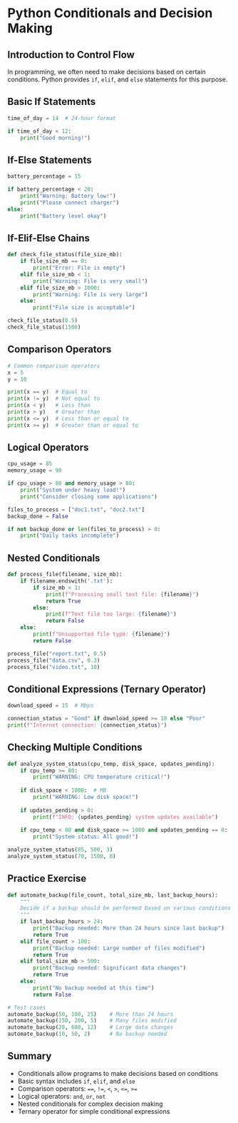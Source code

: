 # Python Conditionals and Decision Making

## Introduction to Control Flow

In programming, we often need to make decisions based on certain conditions. Python provides `if`, `elif`, and `else` statements for this purpose.

## Basic If Statements

```python
time_of_day = 14  # 24-hour format

if time_of_day < 12:
    print("Good morning!")
```

## If-Else Statements

```python
battery_percentage = 15

if battery_percentage < 20:
    print("Warning: Battery low!")
    print("Please connect charger")
else:
    print("Battery level okay")
```

## If-Elif-Else Chains

```python
def check_file_status(file_size_mb):
    if file_size_mb == 0:
        print("Error: File is empty")
    elif file_size_mb < 1:
        print("Warning: File is very small")
    elif file_size_mb > 1000:
        print("Warning: File is very large")
    else:
        print("File size is acceptable")

check_file_status(0.5)
check_file_status(1500)
```

## Comparison Operators

```python
# Common comparison operators
x = 5
y = 10

print(x == y)  # Equal to
print(x != y)  # Not equal to
print(x < y)   # Less than
print(x > y)   # Greater than
print(x <= y)  # Less than or equal to
print(x >= y)  # Greater than or equal to
```

## Logical Operators

```python
cpu_usage = 85
memory_usage = 90

if cpu_usage > 80 and memory_usage > 80:
    print("System under heavy load!")
    print("Consider closing some applications")

files_to_process = ["doc1.txt", "doc2.txt"]
backup_done = False

if not backup_done or len(files_to_process) > 0:
    print("Daily tasks incomplete")
```

## Nested Conditionals

```python
def process_file(filename, size_mb):
    if filename.endswith('.txt'):
        if size_mb < 1:
            print(f"Processing small text file: {filename}")
            return True
        else:
            print(f"Text file too large: {filename}")
            return False
    else:
        print(f"Unsupported file type: {filename}")
        return False

process_file("report.txt", 0.5)
process_file("data.csv", 0.3)
process_file("video.txt", 10)
```

## Conditional Expressions (Ternary Operator)

```python
download_speed = 15  # Mbps

connection_status = "Good" if download_speed >= 10 else "Poor"
print(f"Internet connection: {connection_status}")
```

## Checking Multiple Conditions

```python
def analyze_system_status(cpu_temp, disk_space, updates_pending):
    if cpu_temp >= 80:
        print("WARNING: CPU temperature critical!")
    
    if disk_space < 1000:  # MB
        print("WARNING: Low disk space!")
    
    if updates_pending > 0:
        print(f"INFO: {updates_pending} system updates available")
    
    if cpu_temp < 80 and disk_space >= 1000 and updates_pending == 0:
        print("System status: All good!")

analyze_system_status(85, 500, 3)
analyze_system_status(70, 1500, 0)
```

## Practice Exercise

```python
def automate_backup(file_count, total_size_mb, last_backup_hours):
    """
    Decide if a backup should be performed based on various conditions
    """
    if last_backup_hours > 24:
        print("Backup needed: More than 24 hours since last backup")
        return True
    elif file_count > 100:
        print("Backup needed: Large number of files modified")
        return True
    elif total_size_mb > 500:
        print("Backup needed: Significant data changes")
        return True
    else:
        print("No backup needed at this time")
        return False

# Test cases
automate_backup(50, 100, 25)    # More than 24 hours
automate_backup(150, 200, 5)    # Many files modified
automate_backup(20, 600, 12)    # Large data changes
automate_backup(10, 50, 2)      # No backup needed
```

## Summary
- Conditionals allow programs to make decisions based on conditions
- Basic syntax includes `if`, `elif`, and `else`
- Comparison operators: `==`, `!=`, `<`, `>`, `<=`, `>=`
- Logical operators: `and`, `or`, `not`
- Nested conditionals for complex decision making
- Ternary operator for simple conditional expressions